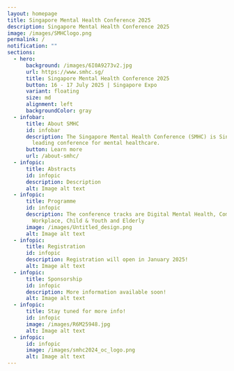 ```yaml
---
layout: homepage
title: Singapore Mental Health Conference 2025
description: Singapore Mental Health Conference 2025
image: /images/SMHClogo.png
permalink: /
notification: ""
sections:
  - hero:
      background: /images/6I0A9273v2.jpg
      url: https://www.smhc.sg/
      title: Singapore Mental Health Conference 2025
      button: 16 - 17 July 2025 | Singapore Expo
      variant: floating
      size: md
      alignment: left
      backgroundColor: gray
  - infobar:
      title: About SMHC
      id: infobar
      description: The Singapore Mental Health Conference (SMHC) is Singapore's
        leading conference for mental healthcare.
      button: Learn more
      url: /about-smhc/
  - infopic:
      title: Abstracts
      id: infopic
      description: Description
      alt: Image alt text
  - infopic:
      title: Programme
      id: infopic
      description: The conference tracks are Digital Mental Health, Community &
        Workplace, Child & Youth and Elderly
      image: /images/Untitled_design.png
      alt: Image alt text
  - infopic:
      title: Registration
      id: infopic
      description: Registration will open in January 2025!
      alt: Image alt text
  - infopic:
      title: Sponsorship
      id: infopic
      description: More information available soon!
      alt: Image alt text
  - infopic:
      title: Stay tuned for more info!
      id: infopic
      image: /images/R6M25948.jpg
      alt: Image alt text
  - infopic:
      id: infopic
      image: /images/smhc2024_oc_logo.png
      alt: Image alt text
---
```

